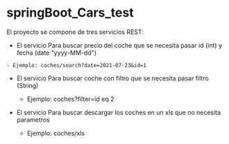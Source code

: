 # springBoot_Cars_test

El proyecto se compone de tres servicios REST:

   - El servicio Para buscar precio del coche que se necesita pasar id (int) y fecha (date "yyyy-MM-dd")

    - Ejemplo: coches/search?date=2021-07-23&id=1

  - El servicio Para buscar coche con filtro que se necesita pasar filtro (String)

    - Ejemplo: coches?filter=id eq 2

  - El servicio Para buscar descargar los coches en un xls que no necesita parametros

    - Ejemplo: coches/xls
